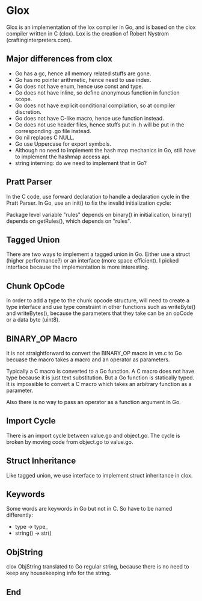 # Glox

Glox is an implementation of the lox compiler in Go, and is based on the clox compiler written in C (clox).  Lox is the creation of Robert Nystrom (craftinginterpreters.com).

## Major differences from clox
  - Go has a gc, hence all memory related stuffs are gone.
  - Go has no pointer arithmetic, hence need to use index.
  - Go does not have enum, hence use const and type.
  - Go does not have inline, so define anonymous function in function scope.
  - Go does not have explicit conditional compilation, so at compiler discretion.
  - Go does not have C-like macro, hence use function instead.
  - Go does not use header files, hence stuffs put in .h will be put in the corresponding .go file instead.
  - Go nil replaces C NULL.
  - Go use Uppercase for export symbols.
  - Although no need to implement the hash map mechanics in Go, still have to implement the hashmap access api.
  - string interning: do we need to implement that in Go?

## Pratt Parser

In the C code, use forward declaration to handle a declaration cycle in the Pratt Parser.  In Go, use an init() to fix the invalid initialization cycle:

Package level variable "rules" depends on binary() in initialication, binary() depends on getRules(), which depends on "rules".

## Tagged Union

There are two ways to implement a tagged union in Go.  Either use a struct (higher performance?) or an interface (more space efficient).  I picked interface because the implementation is more interesting.

## Chunk OpCode

In order to add a type to the chunk opcode structure, will need to create a type interface and use type constraint in other functions such as writeByte() and writeBytes(), because the parameters that they take can be an opCode or a data byte (uint8).

## BINARY_OP Macro

It is not straightforward to convert the BINARY_OP macro in vm.c to Go becuase the macro takes a macro and an operator as parameters.  

Typically a C macro is converted to a Go function.  A C macro does not have type because it is just text substitution.  But a Go function is statically typed.  It is impossible to convert a C macro which takes an arbitrary function as a parameter.

Also there is no way to pass an operator as a function argument in Go.

## Import Cycle

There is an import cycle between value.go and object.go.  The cycle is broken by moving code from object.go to value.go.

## Struct Inheritance

Like tagged union, we use interface to implement struct inheritance in clox.

## Keywords

Some words are keywords in Go but not in C.  So have to be named differently:

  - type -> type_
  - string() -> str()

## ObjString

  clox ObjString translated to Go regular string, because there is no need to keep any housekeeping info for the string.

## End
